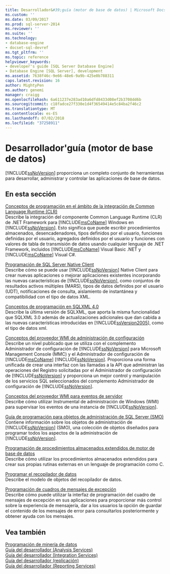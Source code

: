 ```yaml
---
title: Desarrollador&#39;guía (motor de base de datos) | Microsoft Docs
ms.custom: ''
ms.date: 03/09/2017
ms.prod: sql-server-2014
ms.reviewer: ''
ms.suite: ''
ms.technology:
- database-engine
- docset-sql-devref
ms.tgt_pltfrm: ''
ms.topic: reference
helpviewer_keywords:
- developer's guide [SQL Server Database Engine]
- Database Engine [SQL Server], development
ms.assetid: 7638f46c-9e66-48e6-9a9b-425e0b788311
caps.latest.revision: 16
author: MightyPen
ms.author: genemi
manager: craigg
ms.openlocfilehash: 6a611237e283ad10a6dfd8433d08ef2b3708dd6b
ms.sourcegitcommit: c18fadce27f330e1d4f36549414e5c84ba2f46c2
ms.translationtype: MT
ms.contentlocale: es-ES
ms.lasthandoff: 07/02/2018
ms.locfileid: "37258911"
---
```

# <a name="developer39s-guide-database-engine"></a>Desarrollador&#39;guía (motor de base de datos)
  [!INCLUDE[ssNoVersion](../includes/ssnoversion-md.md)] proporciona un completo conjunto de herramientas para desarrollar, administrar y controlar las aplicaciones de base de datos.  
  
## <a name="in-this-section"></a>En esta sección  
 [Conceptos de programación en el ámbito de la integración de Common Language Runtime &#40;CLR&#41;](clr-integration/common-language-runtime-clr-integration-programming-concepts.md)  
 Describe la integración del componente Common Language Runtime (CLR) de .NET Framework para [!INCLUDE[msCoName](../includes/msconame-md.md)] Windows en [!INCLUDE[ssNoVersion](../includes/ssnoversion-md.md)]. Esto significa que puede escribir procedimientos almacenados, desencadenadores, tipos definidos por el usuario, funciones definidas por el usuario, agregados definidos por el usuario y funciones con valores de tabla de transmisión de datos usando cualquier lenguaje de .NET Framework, incluidos [!INCLUDE[msCoName](../includes/msconame-md.md)] Visual Basic .NET y [!INCLUDE[msCoName](../includes/msconame-md.md)] Visual C#.  
  
 [Programación de SQL Server Native Client](native-client/sql-server-native-client-programming.md)  
 Describe cómo se puede usar [!INCLUDE[ssNoVersion](../includes/ssnoversion-md.md)] Native Client para crear nuevas aplicaciones o mejorar aplicaciones existentes incorporando las nuevas características de [!INCLUDE[ssNoVersion](../includes/ssnoversion-md.md)], como conjuntos de resultados activos múltiples (MARS), tipos de datos definidos por el usuario (UDT), notificaciones de consulta, aislamiento de instantánea y compatibilidad con el tipo de datos XML.  
  
 [Conceptos de programación en SQLXML 4.0](sqlxml/sqlxml-4-0-programming-concepts.md)  
 Describe la última versión de SQLXML, que aporta la misma funcionalidad que SQLXML 3.0 además de actualizaciones adicionales que dan cabida a las nuevas características introducidas en [!INCLUDE[ssVersion2005](../includes/ssversion2005-md.md)], como el tipo de datos xml.  
  
 [Conceptos del proveedor WMI de administración de configuración](wmi-provider-configuration/wmi-provider-for-configuration-management.md)  
 Describe un nivel publicado que se utiliza con el complemento Administrador de configuración de [!INCLUDE[ssNoVersion](../includes/ssnoversion-md.md)] para Microsoft Management Console (MMC) y el Administrador de configuración de [!INCLUDE[msCoName](../includes/msconame-md.md)] [!INCLUDE[ssNoVersion](../includes/ssnoversion-md.md)]. Proporciona una forma unificada de crear una interfaz con las llamadas a la API que administran las operaciones del Registro solicitadas por el Administrador de configuración de [!INCLUDE[ssNoVersion](../includes/ssnoversion-md.md)] y proporciona un mejor control y manipulación de los servicios SQL seleccionados del complemento Administrador de configuración de [!INCLUDE[ssNoVersion](../includes/ssnoversion-md.md)].  
  
 [Conceptos del proveedor WMI para eventos de servidor](wmi-provider-server-events/wmi-provider-for-server-events-concepts.md)  
 Describe cómo utilizar Instrumental de administración de Windows (WMI) para supervisar los eventos de una instancia de [!INCLUDE[ssNoVersion](../includes/ssnoversion-md.md)].  
  
 [Guía de programación para objetos de administración de SQL Server &#40;SMO&#41;](server-management-objects-smo/sql-server-management-objects-smo-programming-guide.md)  
 Contiene información sobre los objetos de administración de [!INCLUDE[ssNoVersion](../includes/ssnoversion-md.md)] (SMO), una colección de objetos diseñados para programar todos los aspectos de la administración de [!INCLUDE[ssNoVersion](../includes/ssnoversion-md.md)].  
  
 [Programación de procedimientos almacenados extendidos de motor de base de datos](database-engine-extended-stored-procedure-programming.md)  
 Describe cómo utilizar los procedimientos almacenados extendidos para crear sus propias rutinas externas en un lenguaje de programación como C.  
  
 [Programar el recopilador de datos](../database-engine/dev-guide/data-collector-programming.md)  
 Describe el modelo de objetos del recopilador de datos.  
  
 [Programación de cuadros de mensajes de excepción](../database-engine/dev-guide/exception-message-box-programming.md)  
 Describe cómo puede utilizar la interfaz de programación del cuadro de mensajes de excepción en sus aplicaciones para proporcionar más control sobre la experiencia de mensajería, dar a los usuarios la opción de guardar el contenido de los mensajes de error para consultarlos posteriormente y obtener ayuda con los mensajes.  
  
## <a name="see-also"></a>Vea también  
 [Programación de minería de datos](../analysis-services/dev-guide/data-mining-programming.md)   
 [Guía del desarrollador &#40;Analysis Services&#41;](../analysis-services/analysis-services-developer-documentation.md)   
 [Guía del desarrollador &#40;Integration Services&#41;](../integration-services/integration-services-developer-documentation.md)   
 [Guía del desarrollador &#40;replicación&#41;](replication/concepts/replication-developer-documentation.md)   
 [Guía del desarrollador &#40;Reporting Services&#41;](../reporting-services/reporting-services-developer-documentation.md)  
  
  
